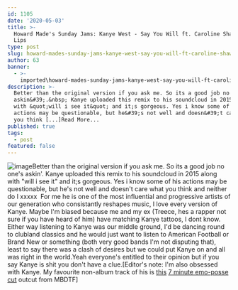 ```yaml
---
id: 1105
date: '2020-05-03'
title: >-
  Howard Made's Sunday Jams: Kanye West - Say You Will ft. Caroline Shaw - Loose
  Lips
type: post
slug: howard-mades-sunday-jams-kanye-west-say-you-will-ft-caroline-shaw
author: 63
banner:
  - >-
    imported\howard-mades-sunday-jams-kanye-west-say-you-will-ft-caroline-shaw\image1105.jpeg
description: >-
  Better than the original version if you ask me. So its a good job no one&#39;s
  askin&#39;.&nbsp; Kanye uploaded this remix to his soundcloud in 2015 along
  with &quot;will i see it&quot; and it;s gorgeous. Yes i know some of his
  actions may be questionable, but he&#39;s not well and doesn&#39;t care what
  you think [...]Read More...
published: true
tags:
  - post
featured: false
---
```

![image](../imported\howard-mades-sunday-jams-kanye-west-say-you-will-ft-caroline-shaw\image1105.jpeg)Better than the original version if you ask me. So its a good job no one's askin'. Kanye uploaded this remix to his soundcloud in 2015 along with "will i see it" and it;s gorgeous. Yes i know some of his actions may be questionable, but he's not well and doesn't care what you think and neither do I xxxxx  For me he is one of the most influential and progressive artists of our generation who consistantly reshapes music, I love every version of Kanye. Maybe I'm biased because me and my ex (Treece, hes a rapper not sure if you have heard of him) have matching Kanye tattoos, I dont know. Either way listening to Kanye was our middle ground, I'd be dancing round to clubland classics and he would just want to listen to American Football or Brand New or something (both very good bands I'm not disputing that), least to say there was a clash of desires but we could put Kanye on and all was right in the world.Yeah everyone's entitled to their opinion but if you say Kanye is shit you don't have a clue.\[Editor's note: I'm also obsessed with Kanye. My favourite non-album track of his is [this](https://www.youtube.com/watch?v=eLpbc1N9BB8) [7 minute emo-posse cut](https://www.youtube.com/watch?v=eLpbc1N9BB8) outcut from MBDTF\]